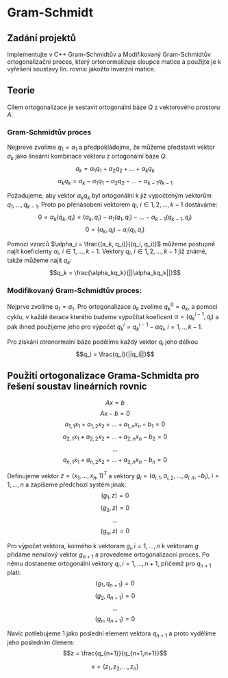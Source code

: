 # Gram-Schmidt

## Zadání projektů
Implementujte v C++ Gram-Schmidtův a Modifikovaný Gram-Schmidtův ortogonalizační proces, který ortonormalizuje sloupce matice a použijte je k vyřešení soustavy lin. rovnic jakožto inverzní matice.

## Teorie

Cílem ortogonalizace je sestavit ortogonální báze $Q$ z vektorového prostoru $A$.

### Gram-Schmidtův proces
Nejpreve zvolíme $q_1 = a_1$ a předpokládejme, že můžeme představit vektor $a_k$ jako lineární kombinace vektoru z ortogonální báze $Q$.
$$a_k = \alpha_1q_1 + \alpha_2q_2 + ... + \alpha_kq_k$$
$$\alpha_kq_k = a_k - \alpha_1q_1 - \alpha_2q_2 - ... - \alpha_{k-1}q_{k-1}$$

Požadujeme, aby vektor $\alpha_kq_k$ byl ortogonální k již vypočteným vektorům $q_1,...,q_{k−1}$. Proto po přenásobení vektorem $q_i,\ i \in 1, 2,..., k − 1$ dostáváme:
$$0 = \alpha_k(q_k, q_i) = (a_k, q_i) - \alpha_1(q_1, q_i) - ... - \alpha_{k-1}(q_{k-1}, q_i)$$
$$0 = (a_k, q_i) - \alpha_i(q_i, q_i)$$

Pomoci vzorců $\alpha_i = \frac{(a_k, q_i)}{(q_i, q_i)}$ můžeme postupně najít koeficienty $\alpha_i,\ i \in 1,..., k-1$. Vektory $q_i,\ i \in 1, 2,..., k − 1$ již známé, takže můžeme najít $q_k$:
$$q_k = \frac{\alpha_kq_k}{||\alpha_kq_k||}$$

### Modifikovaný Gram-Schmidtův proces:
Nejprve zvolíme $q_1 = a_1$. Pro ortogonalizace $a_k$ zvolíme $q_k^0 = a_k$, a pomoci cyklu, v každé iterace kterého budeme vypočítat koeficent $\alpha = (q_k^{i-1}, q_i)$ a pak ihned použijeme jeho pro výpočet $q_k^i = q_k^{i-1} - \alpha q_i,\ i=1,..,k-1$.

Pro získání otronormalní báze podělíme každý vektor $q_i$ jeho délkou
$$q_i = \frac{q_i}{||q_i||}$$

## Použití ortogonalizace Grama-Schmidta pro řešení soustav lineárních rovnic

$$Ax = b$$
$$Ax-b=0$$
$$a_{1,1}x_1 + a_{1,2}x_2 + ... + a_{1,n}x_n - b_1 = 0$$
$$a_{2,1}x_1 + a_{2,2}x_2 + ... + a_{2,n}x_n - b_2 = 0$$
$$...$$
$$a_{n,1}x_1 + a_{n,2}x_2 + ... + a_{3,n}x_n - b_n = 0$$


Definujeme vektor $z = (x_1, ..., x_n, 1)^T$ a vektory $g_i = (a_{i,1}, a_{i,2}, ..., a_{i,n}, -b_i),\ i = 1,...,n$ a zapíšeme předchozí systém jinak:
$$(g_1,z) = 0$$
$$(g_2,z) = 0$$
$$...$$
$$(g_n,z) = 0$$

Pro výpočet vektora, kolmého k vektoram $g_i, i = 1, ..., n$ k vektoram $g$ přidáme nenulový vektor $g_{n+1}$ a provedeme ortogonalizacni proces. Po němu dostaneme ortogonální vektory $q_i, i = 1, ..., n+1$, přičemž pro $q_{n+1}$ platí:
$$(g_1,q_{n+1}) = 0$$
$$(g_2,q_{n+1}) = 0$$
$$...$$
$$(g_n,q_{n+1}) = 0$$

Navíc potřebujeme $1$ jako poslední element vektora $q_{n+1}$ a proto vydělíme jeho posledním členem:
$$z = \frac{q_{n+1}}{q_{n+1,n+1}}$$

$$x = (z_1, z_2, ..., z_n)$$



